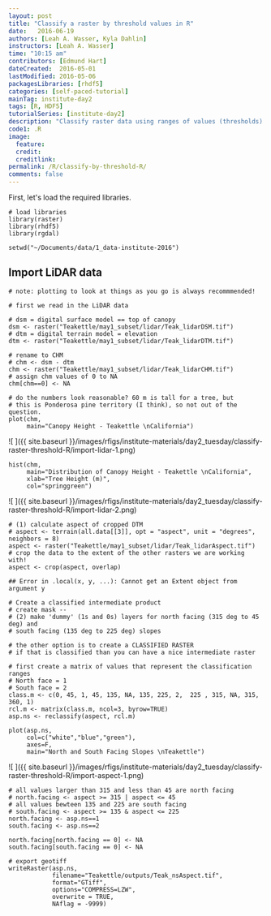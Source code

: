 ```yaml
---
layout: post
title: "Classify a raster by threshold values in R"
date:   2016-06-19
authors: [Leah A. Wasser, Kyla Dahlin]
instructors: [Leah A. Wasser]
time: "10:15 am"
contributors: [Edmund Hart]
dateCreated:  2016-05-01
lastModified: 2016-05-06
packagesLibraries: [rhdf5]
categories: [self-paced-tutorial]
mainTag: institute-day2
tags: [R, HDF5]
tutorialSeries: [institute-day2]
description: "Classify raster data using ranges of values (thresholds)."
code1: .R
image:
  feature: 
  credit: 
  creditlink:
permalink: /R/classify-by-threshold-R/
comments: false
---
```


First, let's load the required libraries.


    # load libraries
    library(raster)
    library(rhdf5)
    library(rgdal)
    
    setwd("~/Documents/data/1_data-institute-2016")

## Import LiDAR data


    # note: plotting to look at things as you go is always recommmended!
      
    # first we read in the LiDAR data
    
    # dsm = digital surface model == top of canopy
    dsm <- raster("Teakettle/may1_subset/lidar/Teak_lidarDSM.tif")
    # dtm = digital terrain model = elevation
    dtm <- raster("Teakettle/may1_subset/lidar/Teak_lidarDTM.tif") 
    
    # rename to CHM
    # chm <- dsm - dtm
    chm <- raster("Teakettle/may1_subset/lidar/Teak_lidarCHM.tif")
    # assign chm values of 0 to NA
    chm[chm==0] <- NA
    
    # do the numbers look reasonable? 60 m is tall for a tree, but
    # this is Ponderosa pine territory (I think), so not out of the question.
    plot(chm,
         main="Canopy Height - Teakettle \nCalifornia") 

![ ]({{ site.baseurl }}/images/rfigs/institute-materials/day2_tuesday/classify-raster-threshold-R/import-lidar-1.png)

    hist(chm,
         main="Distribution of Canopy Height - Teakettle \nCalifornia",
         xlab="Tree Height (m)", 
         col="springgreen")

![ ]({{ site.baseurl }}/images/rfigs/institute-materials/day2_tuesday/classify-raster-threshold-R/import-lidar-2.png)




    # (1) calculate aspect of cropped DTM
    # aspect <- terrain(all.data[[3]], opt = "aspect", unit = "degrees", neighbors = 8)
    aspect <- raster("Teakettle/may1_subset/lidar/Teak_lidarAspect.tif")
    # crop the data to the extent of the other rasters we are working with!
    aspect <- crop(aspect, overlap)

    ## Error in .local(x, y, ...): Cannot get an Extent object from argument y

    # Create a classified intermediate product 
    # create mask -- 
    # (2) make 'dummy' (1s and 0s) layers for north facing (315 deg to 45 deg) and
    # south facing (135 deg to 225 deg) slopes
    
    # the other option is to create a CLASSIFIED RASTER
    # if that is classified than you can have a nice intermediate raster
    
    # first create a matrix of values that represent the classification ranges
    # North face = 1
    # South face = 2
    class.m <- c(0, 45, 1, 45, 135, NA, 135, 225, 2,  225 , 315, NA, 315, 360, 1)
    rcl.m <- matrix(class.m, ncol=3, byrow=TRUE)
    asp.ns <- reclassify(aspect, rcl.m)
    
    plot(asp.ns, 
         col=c("white","blue","green"),
         axes=F,
         main="North and South Facing Slopes \nTeakettle")

![ ]({{ site.baseurl }}/images/rfigs/institute-materials/day2_tuesday/classify-raster-threshold-R/import-aspect-1.png)

    # all values larger than 315 and less than 45 are north facing
    # north.facing <- aspect >= 315 | aspect <= 45
    # all values bewteen 135 and 225 are south facing
    # south.facing <- aspect >= 135 & aspect <= 225
    north.facing <- asp.ns==1
    south.facing <- asp.ns==2
    
    north.facing[north.facing == 0] <- NA
    south.facing[south.facing == 0] <- NA
    
    # export geotiff 
    writeRaster(asp.ns,
                filename="Teakettle/outputs/Teak_nsAspect.tif",
                format="GTiff",
                options="COMPRESS=LZW",
                overwrite = TRUE,
                NAflag = -9999)
